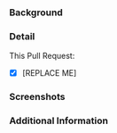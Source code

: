 ### Background

<!-- Describe why this Pull Request needs to be merged. What bug have you fixed? What feature have you added? Why is it important? -->

### Detail

This Pull Request:

* [x] [REPLACE ME]

### Screenshots

<!-- Add screenshots if you have made any visual changes. -->

### Additional Information

<!-- Provide any additional information required. -->
